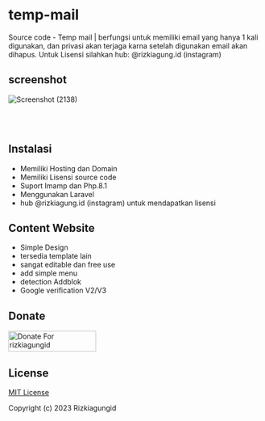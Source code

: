 # temp-mail
Source code - Temp mail | berfungsi untuk memiliki email yang hanya 1 kali digunakan, dan privasi akan terjaga karna setelah digunakan email akan dihapus. Untuk Lisensi silahkan hub: @rizkiagung.id (instagram)


## screenshot

![Screenshot (2138)](https://user-images.githubusercontent.com/77620549/212069200-2509849e-2faa-4154-bb91-dae28adbb5e8.png)


<br></br>

## Instalasi
- Memiliki Hosting dan Domain
- Memiliki Lisensi source code
- Suport Imamp dan Php.8.1
- Menggunakan Laravel
- hub @rizkiagung.id (instagram) untuk mendapatkan lisensi

## Content Website
- Simple Design
- tersedia template lain
- sangat editable dan free use
- add simple menu
- detection Addblok
- Google verification V2/V3

## Donate

<a href="https://saweria.co/rizkiagungid" target="_blank"><img src="https://user-images.githubusercontent.com/26188697/180601310-e82c63e4-412b-4c36-b7b5-7ba713c80380.png" alt="Donate For rizkiagungid" height="41" width="174"></a>

## License

[MIT License](https://github.com/rizkiagungid/Wa-OpenAI/blob/main/LICENSE)

Copyright (c) 2023 Rizkiagungid
